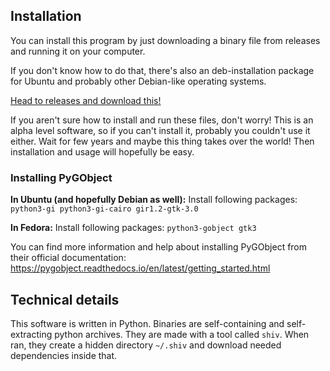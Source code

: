 ## Installation

You can install this program by just downloading a binary file from releases and running it on your computer.

If you don't know how to do that, there's also an deb-installation package for Ubuntu and probably other Debian-like operating systems.

[Head to releases and download this!](https://github.com/heikkiket/gallery/releases)

If you aren't sure how to install and run these files, don't worry! This is an alpha level software, so if you can't install it, probably you couldn't use it either. Wait for few years and maybe this thing takes over the world! Then installation and usage will hopefully be easy.

### Installing PyGObject

**In Ubuntu (and hopefully Debian as well):**
Install following packages: `python3-gi python3-gi-cairo gir1.2-gtk-3.0`

**In Fedora:**
Install following packages: `python3-gobject gtk3`

You can find more information and help about installing PyGObject from their official documentation: https://pygobject.readthedocs.io/en/latest/getting_started.html

## Technical details

This software is written in Python. Binaries are self-containing and self-extracting python archives. They are made with a tool called `shiv`. When ran, they create a hidden directory `~/.shiv` and download needed dependencies inside that.
